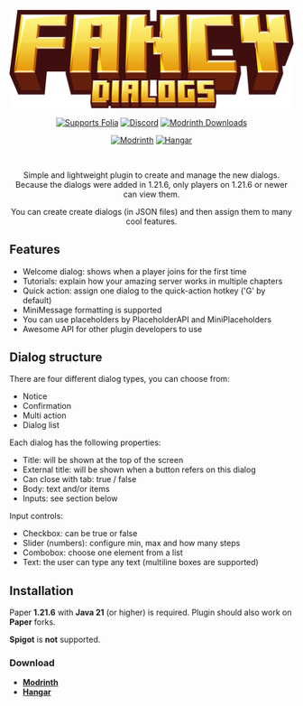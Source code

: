 <div align="center">

![Banner](../../../docs/src/static/logos-and-banners/fancydialogs-banner.png)

[![Supports Folia](https://img.shields.io/badge/folia-supported-%23F9D879?labelColor=%2313154E&color=%234A44A6)](https://papermc.io/software/folia)
[![Discord](https://img.shields.io/discord/899740810956910683?cacheSeconds=3600&logo=discord&logoColor=white&label=%20&labelColor=%235865F2&color=%23707BF4)](https://discord.gg/ZUgYCEJUEx)
[![Modrinth Downloads](https://img.shields.io/modrinth/dt/fancyholograms?logo=modrinth&logoColor=white&label=downloads&labelColor=%23139549&color=%2318c25f)](https://modrinth.com/plugin/fancydialogs)

[![Modrinth](https://cdn.jsdelivr.net/npm/@intergrav/devins-badges@3/assets/compact/available/modrinth_vector.svg)](https://modrinth.com/plugin/fancydialogs)
[![Hangar](https://cdn.jsdelivr.net/npm/@intergrav/devins-badges@3/assets/compact/available/hangar_vector.svg)](https://hangar.papermc.io/Oliver/FancyDialogs)

<br />

Simple and lightweight plugin to create and manage the new dialogs.
Because the dialogs were added in 1.21.6, only players on 1.21.6 or newer can view them.

You can create create dialogs (in JSON files) and then assign them to many cool features.

</div>

## Features

- Welcome dialog: shows when a player joins for the first time
- Tutorials: explain how your amazing server works in multiple chapters
- Quick action: assign one dialog to the quick-action hotkey ('G' by default)
- MiniMessage formatting is supported
- You can use placeholders by PlaceholderAPI and MiniPlaceholders
- Awesome API for other plugin developers to use

## Dialog structure

There are four different dialog types, you can choose from:

- Notice
- Confirmation
- Multi action
- Dialog list

Each dialog has the following properties:

- Title: will be shown at the top of the screen
- External title: will be shown when a button refers on this dialog
- Can close with tab: true / false
- Body: text and/or items
- Inputs: see section below

Input controls:

- Checkbox: can be true or false
- Slider (numbers): configure min, max and how many steps
- Combobox: choose one element from a list
- Text: the user can type any text (multiline boxes are supported)

## Installation

Paper **1.21.6** with **Java 21** (or higher) is required. Plugin should also work on **Paper** forks.

**Spigot** is **not** supported.

### Download

- **[Modrinth](https://modrinth.com/plugin/fancydialogs)**
- **[Hangar](https://hangar.papermc.io/Oliver/FancyDialogs)**
